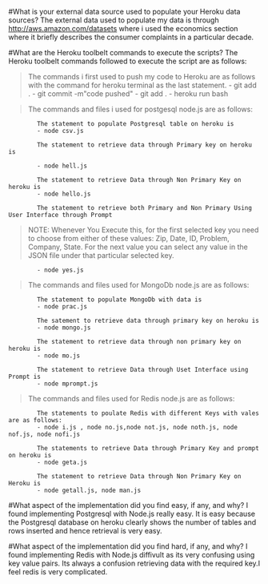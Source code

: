 #What is your external data source used to populate your Heroku data sources?
   The external data used to populate my data is through http://aws.amazon.com/datasets where i used the economics
   section where it briefly describes the consumer complaints in a particular decade.

#What are the Heroku toolbelt commands to execute the scripts?
   The Heroku toolbelt commands followed to execute the script are as follows:

> The commands i first used to push my code to Heroku are as follows with the command for heroku terminal as the last statement.
            - git add .
            - git commit -m"code pushed"
            - git add .
            - heroku run bash

> The commands and files i used for postgesql node.js are as follows:

            The statement to populate Postgresql table on heroku is
            - node csv.js

            The statement to retrieve data through Primary key on heroku is

            - node hell.js

            The statement to retrieve Data through Non Primary Key on heroku is
            - node hello.js

            The statement to retrieve both Primary and Non Primary Using User Interface through Prompt
> NOTE: Whenever You Execute this, for the first selected key you need to choose from either of these values:
> Zip, Date, ID, Problem, Company, State.
> For the next value you can select any value in the JSON file under that particular selected key.

            - node yes.js

> The commands and files used for MongoDb node.js are as follows:

            The statement to populate MongoDb with data is
            - node prac.js

            The satement to retrieve data through primary key on heroku is
            - node mongo.js

            The statement to retrieve data through non primary key on heroku is
            - node mo.js

            The statement to retrieve Data through Uset Interface using Prompt is
            - node mprompt.js

> The commands and files used for Redis node.js are as follows:

            The statements to poulate Redis with different Keys with vales are as follows:
            - node i.js , node no.js,node not.js, node noth.js, node nof.js, node nofi.js

            The statements to retrieve Data through Primary Key and prompt on heroku is
            - node geta.js

            The statement to retrieve Data through Non Primary Key on Heroku is
            - node getall.js, node man.js

#What aspect of the implementation did you find easy, if any, and why?
    I found implementing Postgresql with Node.js really easy. It is easy because the Postgresql database on heroku
clearly shows the number of tables and rows inserted and hence retrieval is very easy.

#What aspect of the implementation did you find hard, if any, and why?
    I found implementing Redis with Node.js diffivult as its very confusing using key value pairs. Its always a
confusion retrieving data with the required key.I feel redis is very complicated.






